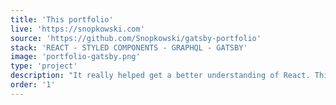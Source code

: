 ```yaml
---
title: 'This portfolio'
live: 'https://snopkowski.com'
source: 'https://github.com/Snopkowski/gatsby-portfolio'
stack: 'REACT - STYLED COMPONENTS - GRAPHQL - GATSBY'
image: 'portfolio-gatsby.png'
type: 'project'
description: "It really helped get a better understanding of React. This website uses Gatsby for SEO pupropses, it's hosted on Netlify and builds itself up everytime changes are pushed to it's Github page. The content of blog posts and project is sourced from markdown files. "
order: '1'
---
```

